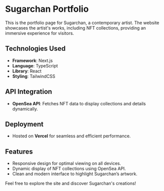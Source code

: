# Sugarchan Portfolio

This is the portfolio page for Sugarchan, a contemporary artist. The website showcases the artist's works, including NFT collections, providing an immersive experience for visitors.

## Technologies Used

- **Framework**: Next.js
- **Language**: TypeScript
- **Library**: React
- **Styling**: TailwindCSS

## API Integration

- **OpenSea API**: Fetches NFT data to display collections and details dynamically.

## Deployment

- Hosted on **Vercel** for seamless and efficient performance.

## Features

- Responsive design for optimal viewing on all devices.
- Dynamic display of NFT collections using OpenSea API.
- Clean and modern interface to highlight Sugarchan’s artwork.

Feel free to explore the site and discover Sugarchan's creations!
